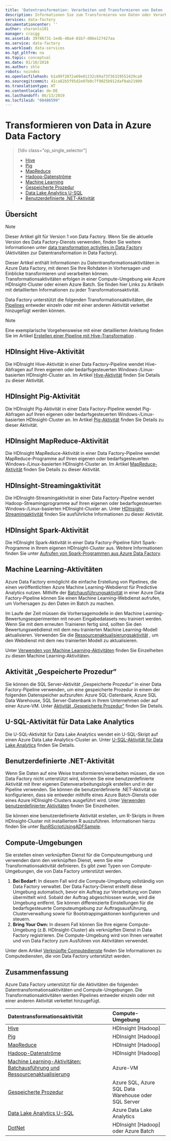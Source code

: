 ```yaml
---
title: 'Datentransformation: Verarbeiten und Transformieren von Daten | Microsoft-Dokumentation'
description: Informationen Sie zum Transformieren von Daten oder Verarbeiten von Daten in Azure Data Factory mit Hadoop, Machine Learning und Azure Data Lake Analytics.
services: data-factory
documentationcenter: ''
author: sharonlo101
manager: craigg
ms.assetid: 39786731-1e4b-40a4-81b7-d06e127427aa
ms.service: data-factory
ms.workload: data-services
ms.tgt_pltfrm: na
ms.topic: conceptual
ms.date: 01/10/2018
ms.author: shlo
robots: noindex
ms.openlocfilehash: b1a99f2872a69e01232c69a73f36319552429ca0
ms.sourcegitcommit: 41ca82b5f95d2e07b0c7f9025b912daf0ab21909
ms.translationtype: HT
ms.contentlocale: de-DE
ms.lasthandoff: 06/13/2019
ms.locfileid: "60486599"
---
```

# <a name="transform-data-in-azure-data-factory"></a>Transformieren von Data in Azure Data Factory
> [!div class="op_single_selector"]
> * [Hive](data-factory-hive-activity.md)  
> * [Pig](data-factory-pig-activity.md)  
> * [MapReduce](data-factory-map-reduce.md)  
> * [Hadoop-Datenströme](data-factory-hadoop-streaming-activity.md)
> * [Machine Learning](data-factory-azure-ml-batch-execution-activity.md) 
> * [Gespeicherte Prozedur](data-factory-stored-proc-activity.md)
> * [Data Lake Analytics U-SQL](data-factory-usql-activity.md)
> * [Benutzerdefinierte .NET-Aktivität](data-factory-use-custom-activities.md)

## <a name="overview"></a>Übersicht
> [!NOTE]
> Dieser Artikel gilt für Version 1 von Data Factory. Wenn Sie die aktuelle Version des Data Factory-Diensts verwenden, finden Sie weitere Informationen unter [data transformation activities in Data Factory](../transform-data.md) (Aktivitäten zur Datentransformation in Data Factory).

Dieser Artikel enthält Informationen zu Datentransformationsaktivitäten in Azure Data Factory, mit denen Sie Ihre Rohdaten in Vorhersagen und Einblicke transformieren und verarbeiten können. Transformationsaktivitäten erfolgen in einer Compute-Umgebung wie Azure HDInsight-Cluster oder einem Azure Batch. Sie finden hier Links zu Artikeln mit detaillierten Informationen zu jeder Transformationsaktivität.

Data Factory unterstützt die folgenden Transformationsaktivitäten, die [Pipelines](data-factory-create-pipelines.md) entweder einzeln oder mit einer anderen Aktivität verkettet hinzugefügt werden können.

> [!NOTE]
> Eine exemplarische Vorgehensweise mit einer detaillierten Anleitung finden Sie im Artikel [Erstellen einer Pipeline mit Hive-Transformation](data-factory-build-your-first-pipeline.md) .  
> 
> 

## <a name="hdinsight-hive-activity"></a>HDInsight Hive-Aktivität
Die HDInsight Hive-Aktivität in einer Data Factory-Pipeline wendet Hive-Abfragen auf Ihren eigenen oder bedarfsgesteuerten Windows-/Linux-basierten HDInsight-Cluster an. Im Artikel [Hive-Aktivität](data-factory-hive-activity.md) finden Sie Details zu dieser Aktivität. 

## <a name="hdinsight-pig-activity"></a>HDInsight Pig-Aktivität
Die HDInsight Pig-Aktivität in einer Data Factory-Pipeline wendet Pig-Abfragen auf Ihren eigenen oder bedarfsgesteuerten Windows-/Linux-basierten HDInsight-Cluster an. Im Artikel [Pig-Aktivität](data-factory-pig-activity.md) finden Sie Details zu dieser Aktivität. 

## <a name="hdinsight-mapreduce-activity"></a>HDInsight MapReduce-Aktivität
Die HDInsight MapReduce-Aktivität in einer Data Factory-Pipeline wendet MapReduce-Programme auf Ihren eigenen oder bedarfsgesteuerten Windows-/Linux-basierten HDInsight-Cluster an. Im Artikel [MapReduce-Aktivität](data-factory-map-reduce.md) finden Sie Details zu dieser Aktivität.

## <a name="hdinsight-streaming-activity"></a>HDInsight-Streamingaktivität
Die HDInsight-Streamingaktivität in einer Data Factory-Pipeline wendet Hadoop-Streamingprogramme auf Ihren eigenen oder bedarfsgesteuerten Windows-/Linux-basierten HDInsight-Cluster an. Unter [HDInsight-Streamingaktivität](data-factory-hadoop-streaming-activity.md) finden Sie ausführliche Informationen zu dieser Aktivität.

## <a name="hdinsight-spark-activity"></a>HDInsight Spark-Aktivität
Die HDInsight Spark-Aktivität in einer Data Factory-Pipeline führt Spark-Programme in Ihrem eigenen HDInsight-Cluster aus. Weitere Informationen finden Sie unter [Aufrufen von Spark-Programmen aus Azure Data Factory](data-factory-spark.md). 

## <a name="machine-learning-activities"></a>Machine Learning-Aktivitäten
Azure Data Factory ermöglicht die einfache Erstellung von Pipelines, die einen veröffentlichten Azure Machine Learning-Webdienst für Predictive Analytics nutzen. Mithilfe der [Batchausführungsaktivität](data-factory-azure-ml-batch-execution-activity.md#invoking-a-web-service-using-batch-execution-activity) in einer Azure Data Factory-Pipeline können Sie einen Machine Learning-Webdienst aufrufen, um Vorhersagen zu den Daten im Batch zu machen.

Im Laufe der Zeit müssen die Vorhersagemodelle in den Machine Learning-Bewertungsexperimenten mit neuen Eingabedatasets neu trainiert werden. Wenn Sie mit dem erneuten Trainieren fertig sind, sollten Sie den Bewertungswebdienst mit dem neu trainierten Machine Learning-Modell aktualisieren. Verwenden Sie die [Ressourcenaktualisierungsaktivität](data-factory-azure-ml-batch-execution-activity.md#updating-models-using-update-resource-activity) , um den Webdienst mit dem neu trainierten Modell zu aktualisieren.  

Unter [Verwenden von Machine Learning-Aktivitäten](data-factory-azure-ml-batch-execution-activity.md) finden Sie Einzelheiten zu diesen Machine Learning-Aktivitäten. 

## <a name="stored-procedure-activity"></a>Aktivität „Gespeicherte Prozedur“
Sie können die SQL Server-Aktivität „Gespeicherte Prozedur“ in einer Data Factory-Pipeline verwenden, um eine gespeicherte Prozedur in einem der folgenden Datenspeicher aufzurufen: Azure SQL-Datenbank, Azure SQL Data Warehouse, SQL Server-Datenbank in Ihrem Unternehmen oder auf einer Azure-VM. Unter [Aktivität „Gespeicherte Prozedur“](data-factory-stored-proc-activity.md) finden Sie Details.  

## <a name="data-lake-analytics-u-sql-activity"></a>U-SQL-Aktivität für Data Lake Analytics
Die U-SQL-Aktivität für Data Lake Analytics wendet ein U-SQL-Skript auf einen Azure Data Lake Analytics-Cluster an. Unter [U-SQL-Aktivität für Data Lake Analytics](data-factory-usql-activity.md) finden Sie Details. 

## <a name="net-custom-activity"></a>Benutzerdefinierte .NET-Aktivität
Wenn Sie Daten auf eine Weise transformieren/verarbeiten müssen, die von Data Factory nicht unterstützt wird, können Sie eine benutzerdefinierte Aktivität mit Ihrer eigenen Datenverarbeitungslogik erstellen und in der Pipeline verwenden. Sie können die benutzerdefinierte .NET-Aktivität so konfigurieren, dass sie entweder mithilfe eines Azure Batch-Diensts oder eines Azure HDInsight-Clusters ausgeführt wird. Unter [Verwenden benutzerdefinierter Aktivitäten](data-factory-use-custom-activities.md) finden Sie Einzelheiten. 

Sie können eine benutzerdefinierte Aktivität erstellen, um R-Skripts in Ihrem HDInsight-Cluster mit installiertem R auszuführen. Informationen hierzu finden Sie unter [RunRScriptUsingADFSample](https://github.com/Azure/Azure-DataFactory/tree/master/Samples/RunRScriptUsingADFSample). 

## <a name="compute-environments"></a>Compute-Umgebungen
Sie erstellen einen verknüpften Dienst für die Computeumgebung und verwenden dann den verknüpften Dienst, wenn Sie eine Transformationsaktivität definieren. Es gibt zwei Typen von Compute-Umgebungen, die von Data Factory unterstützt werden. 

1. **Bei Bedarf:**  In diesem Fall wird die Compute-Umgebung vollständig von Data Factory verwaltet. Der Data Factory-Dienst erstellt diese Umgebung automatisch, bevor ein Auftrag zur Verarbeitung von Daten übermittelt wird. Sobald der Auftrag abgeschlossen wurde, wird die Umgebung entfernt. Sie können differenzierte Einstellungen für die bedarfsgesteuerte Computeumgebung zur Auftragsausführung, Clusterverwaltung sowie für Bootstrappingaktionen konfigurieren und steuern. 
2. **Bring Your Own:** In diesem Fall können Sie Ihre eigene Compute-Umgebung (z.B. HDInsight-Cluster) als verknüpften Dienst in Data Factory registrieren. Die Compute-Umgebung wird von Ihnen verwaltet und von Data Factory zum Ausführen von Aktivitäten verwendet. 

Unter dem Artikel [Verknüpfte Computedienste](data-factory-compute-linked-services.md) finden Sie Informationen zu Computediensten, die von Data Factory unterstützt werden. 

## <a name="summary"></a>Zusammenfassung
Azure Data Factory unterstützt für die Aktivitäten die folgenden Datentransformationsaktivitäten und Compute-Umgebungen. Die Transformationsaktivitäten werden Pipelines entweder einzeln oder mit einer anderen Aktivität verkettet hinzugefügt.

| Datentransformationsaktivität | Compute-Umgebung |
|:--- |:--- |
| [Hive](data-factory-hive-activity.md) |HDInsight [Hadoop] |
| [Pig](data-factory-pig-activity.md) |HDInsight [Hadoop] |
| [MapReduce](data-factory-map-reduce.md) |HDInsight [Hadoop] |
| [Hadoop-Datenströme](data-factory-hadoop-streaming-activity.md) |HDInsight [Hadoop] |
| [Machine Learning-Aktivitäten: Batchausführung und Ressourcenaktualisierung](data-factory-azure-ml-batch-execution-activity.md) |Azure-VM |
| [Gespeicherte Prozedur](data-factory-stored-proc-activity.md) |Azure SQL, Azure SQL Data Warehouse oder SQL Server |
| [Data Lake Analytics U-SQL](data-factory-usql-activity.md) |Azure Data Lake Analytics |
| [DotNet](data-factory-use-custom-activities.md) |HDInsight [Hadoop] oder Azure Batch |

